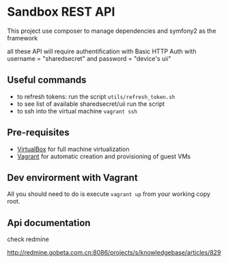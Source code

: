 # Sandbox REST API

This project use composer to manage dependencies
and symfony2 as the framework

all these API will require authentification with  Basic HTTP Auth
with username = "sharedsecret"  and password = "device's uii"

## Useful commands
  * to refresh tokens: run the script `utils/refresh_token.sh`
  * to see list of available sharedsecret/uii run the script 
  * to ssh into the virtual machine `vagrant ssh`


## Pre-requisites

* [VirtualBox](http://www.virtualbox.org/) for full machine virtualization
* [Vagrant](http://www.vagrantup.com/) for automatic creation and provisioning of guest VMs

## Dev envirorment with Vagrant

All you should need to do is execute `vagrant up` from your working copy root.


## Api documentation

check redmine

http://redmine.gobeta.com.cn:8086/projects/s/knowledgebase/articles/829